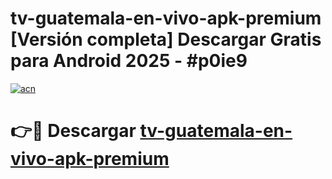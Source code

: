 # tv-guatemala-en-vivo-apk-premium  [Versión completa] Descargar Gratis para Android 2025 - #p0ie9

[![acn](https://github.com/user-attachments/assets/0f9c940e-d8b0-45ae-aac7-cd30a18b3e1c)](https://apps.freeplayer.one?title=tv-guatemala-en-vivo-apk-premium&ref=9F)

# 👉🔴 Descargar [tv-guatemala-en-vivo-apk-premium](https://apps.freeplayer.one?title=tv-guatemala-en-vivo-apk-premium&ref=9F)